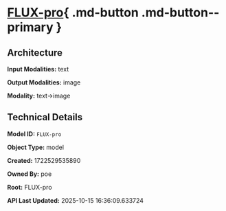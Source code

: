 # [FLUX-pro](https://poe.com/FLUX-pro){ .md-button .md-button--primary }

## Architecture

**Input Modalities:** text

**Output Modalities:** image

**Modality:** text->image


## Technical Details

**Model ID:** `FLUX-pro`

**Object Type:** model

**Created:** 1722529535890

**Owned By:** poe

**Root:** FLUX-pro

**API Last Updated:** 2025-10-15 16:36:09.633724
